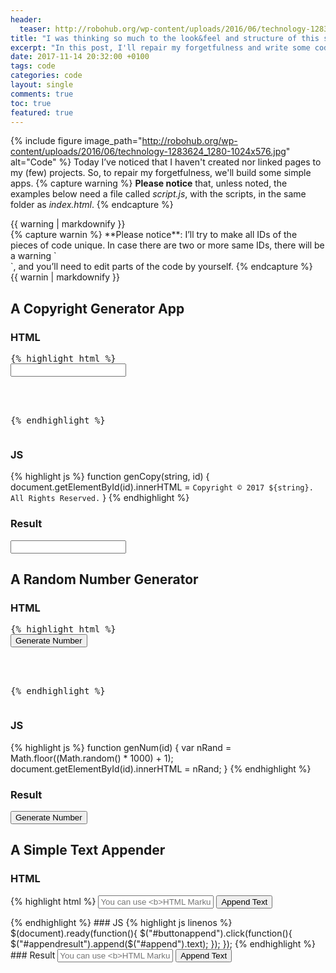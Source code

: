 ```yaml
---
header:
  teaser: http://robohub.org/wp-content/uploads/2016/06/technology-1283624_1280-1024x576.jpg
title: "I was thinking so much to the look&feel and structure of this site, that..."
excerpt: "In this post, I'll repair my forgetfulness and write some code. Yayy!"
date: 2017-11-14 20:32:00 +0100
tags: code
categories: code
layout: single
comments: true
toc: true
featured: true
---
```


{% include figure image_path="http://robohub.org/wp-content/uploads/2016/06/technology-1283624_1280-1024x576.jpg" alt="Code" %}
Today I’ve noticed that I haven't created nor linked pages to my (few) projects. So, to repair my forgetfulness, we'll build some simple apps.
{% capture warning %}
**Please notice** that, unless noted, the examples below need a file called _script.js_, with the scripts, in the same folder as _index.html_.
{% endcapture %}
<div class="notice notice--warning">{{ warning | markdownify }}</div>
{% capture warnin %}
**Please notice**: I’ll try to make all IDs of the pieces of code unique. In case there are two or more same IDs, there will be a warning `<div>`, and you’ll need to edit parts of the code by yourself.
{% endcapture %}
<div class="notice notice--warning">{{ warnin | markdownify }}</div>

## A Copyright Generator App
### HTML
<pre>{% highlight html %}
<input oninput="genCopy(this.value, 'result')" onchange="genCopy(this.value, 'result')">
<div id="result"></div>
<script src="script.js"></script>
{% endhighlight %}</pre>
### JS
{% highlight js %}
function genCopy(string, id) {
  document.getElementById(id).innerHTML = `Copyright © 2017 ${string}. All Rights Reserved.`
}
{% endhighlight %}
### Result
<input oninput="genCopy(this.value, 'resul')" onchange="genCopy(this.value, 'resul')">
<div id="resul"></div>
<script>
function genCopy(string, id) {
  document.getElementById(id).innerHTML = `Copyright © 2017 ${string}. All Rights Reserved.`
}</script>

## A Random Number Generator
### HTML
<pre>{% highlight html %}
<button onclick="genNum('random')">Generate Number</button>
<!--<p>The number is:</p>--><span id="random"></span>
<script src="script.js"></script>
{% endhighlight %}</pre>
### JS
{% highlight js %}
function genNum(id) {
  var nRand = Math.floor((Math.random() * 1000) + 1);
  document.getElementById(id).innerHTML = nRand;
}
{% endhighlight %}
### Result
<button onclick="genNum('random')">Generate Number</button>
<!--<p>The number is:</p>--><span id="random"></span>
<script>
function genNum(id) {
  var nRand = Math.floor((Math.random() * 1000) + 1);
  document.getElementById(id).innerHTML = nRand;
}
</script>

## A Simple Text Appender
### HTML
{% highlight html %}
<input id="append" placeholder="You can use <b>HTML Markup!</b>">
<button id="buttonappend">Append Text</button>
<p id="appendresult"></p>
<script src="script.js"></script>
{% endhighlight %}
### JS
{% highlight js linenos %}
$(document).ready(function(){
    $("#buttonappend").click(function(){
        $("#appendresult").append($("#append").text);
    });
});
{% endhighlight %}
### Result
<input id="append" placeholder="You can use <b>HTML Markup!</b>">
<button id="buttonappend">Append Text</button>
<p id="appendresult"></p>
<script>
 $(document).ready(function(){
    $("#buttonappend").click(function(){
        $("#appendresult").append($("#append").text);
    });
}); 
</script>